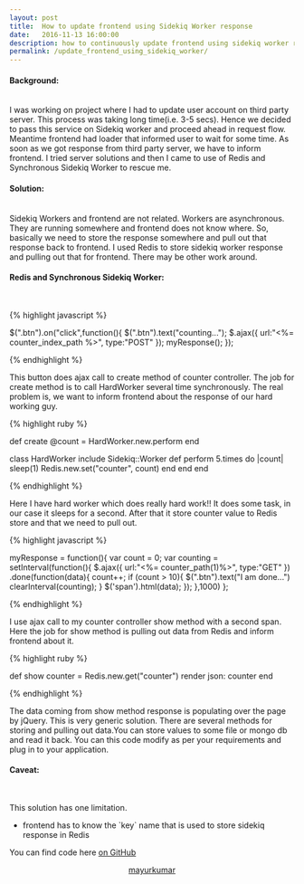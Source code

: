 ```yaml
---
layout: post
title:  How to update frontend using Sidekiq Worker response
date:   2016-11-13 16:00:00
description: how to continuously update frontend using sidekiq worker response
permalink: /update_frontend_using_sidekiq_worker/
---
```

#### Background:
<br/>
I was working on project where I had to update user account on third party server. This process was taking long time(i.e. 3-5 secs). Hence we decided to pass this service on Sidekiq worker and proceed ahead in request flow. Meantime frontend had loader that informed user to wait for some time. As soon as we got response from third party server, we have to inform frontend. I tried server solutions and then I came to use of Redis and Synchronous Sidekiq Worker to rescue me.

#### Solution:
<br/>
Sidekiq Workers and frontend are not related. Workers are asynchronous. They are running somewhere and frontend does not know where. So, basically we need to store the response somewhere and pull out that response back to frontend. I used Redis to store sidekiq worker response and pulling out that for frontend. There may be other work around.

#### Redis and Synchronous Sidekiq Worker:
<br/>

{% highlight javascript %}

$(".btn").on("click",function(){
  $(".btn").text("counting...");
  $.ajax({
    url:"<%= counter_index_path %>",
    type:"POST"
  });
  myResponse();
});

{% endhighlight %}

This button does ajax call to create method of counter controller. The job for create method is to call HardWorker several time synchronously. The real problem is, we want to inform frontend about the response of our hard working guy.

{% highlight ruby %}

def create
  @count = HardWorker.new.perform
end

class HardWorker
  include Sidekiq::Worker
  def perform
    5.times do |count|
      sleep(1)
      Redis.new.set("counter", count)
    end
  end
end

{% endhighlight %}


Here I have hard worker which does really hard work!! It does some task, in our case it sleeps for a second. After that it store counter value to Redis store and that we need to pull out.

{% highlight javascript %}

myResponse = function(){
  var count = 0;
  var counting = setInterval(function(){
    $.ajax({
      url:"<%= counter_path(1)%>",
      type:"GET"
      })
      .done(function(data){
        count++;
        if (count > 10){
          $(".btn").text("I am done...")
          clearInterval(counting);
        }
        $('span').html(data);
    });
  },1000)
};

{% endhighlight %}

I use ajax call to my counter controller show method with a second span. Here the job for show method is pulling out data from Redis and inform frontend about it.

{% highlight ruby %}

def show
  counter = Redis.new.get("counter")
  render json: counter
end

{% endhighlight %}

The data coming from show method response is populating over the page by jQuery. This is very generic solution. There are several methods for storing and pulling out data.You can store values to some file or mongo db and read it back. You can this code modify as per your requirements and plug in to your application.

#### Caveat:
<br/>

This solution has one limitation.
<ul>
  <li>
    frontend has to know the `key` name that is used to store sidekiq response in Redis
  </li>
</ul>

You can find code here <a href="https://github.com/charusat09/sync_sidekiq">on GitHub</a>

<center><a href="http://mayurkumar.info" target="_blank">mayurkumar</a></center>
